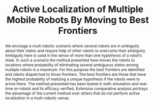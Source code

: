 ---
layout: project-page-new
title: "Active Localization of Multiple Mobile Robots By Moving to Best Frontiers "
authors:
  - name: Shivudu Bhuvanagiri
    sup: #
  - name: K Madhava Krishna
    sup: #
  - name: Rakesh Goyal
    sup: #
affiliations:
  - name: Robotics Research Center, IIIT Hyderabad, India
    link: https://robotics.iiit.ac.in
    sup: #
permalink: /publications/2007/Bhuvanagiri_Active-Localization/
abstract: "We envisage a multi robotic scenario where several robots are in ambiguity about their states and require help of other robots to overcome their ambiguity. Ambiguity here is used in the sense of more than one hypothesis of a robot’s state. In such a scenario the method presented here moves the robots to locations where probability of eliminating several ambiguous states among multiple robots is a maximum. For this purpose the best frontiers are identified and robots
dispatched to those frontiers. The best frontiers are those that have the highest probability of realizing a unique hypothesis if the robots were to arrive there. The method presented has been tested in both simulation and real-time on robots and its efficacy verified. Extensive comparative analysis portrays the advantage of the current method over others that do not perform active
localization in a multi-robotic sense. "
paper: https://robotics.iiit.ac.in/uploads/Main/Publications/2007_4.pdf
# iframe: https://www.youtube.com/embed/jhjskX4FQwA

---